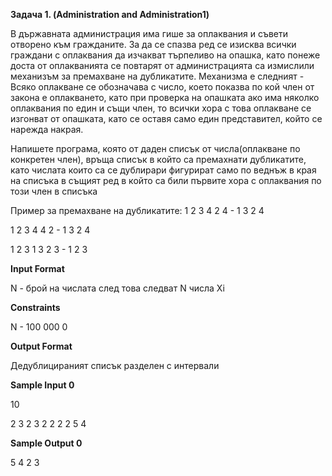 **Задача 1. (Administration and  Administration1)**

В държавната администрация има гише за оплаквания и съвети отворено към гражданите. За да се спазва ред се изисква всички граждани с оплаквания да изчакват търпеливо на опашка, като понеже доста от оплакванията се повтарят от администрацията са измислили механизъм за премахване на дубликатите. Механизма е следният - Всяко оплакване се обозначава с число, което показва по кой член от закона е оплакването, като при проверка на опашката ако има няколко оплаквания по един и същи член, то всички хора с това оплакване се изгонват от опашката, като се оставя само един представител, който се нарежда накрая.

Напишете програма, която от даден списък от числа(оплакване по конкретен член), връща списък в който са премахнати дубликатите, като числата които са се дублирари фигурират само по веднъж в края на списъка в същият ред в който са били първите хора с оплаквания по този член в списъка

Пример за премахване на дубликатите: 1 2 3 4 2 4 - 1 3 2 4

1 2 3 4 4 2 -  1 3 2 4

1 2 3 1 3 2 3 -  1 2 3

**Input Format**

N - брой на числата след това следват N числа Xi

**Constraints**

N - 100 000 0

**Output Format**

Дедублицираният списък разделен с интервали

**Sample Input 0**

10

2 3 2 3 2 2 2 2 5 4

**Sample Output 0**

5 4 2 3
